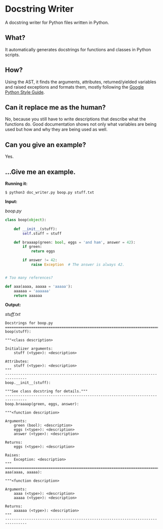 # Docstring Writer
A docstring writer for Python files written in Python.

## What?
It automatically generates docstrings for functions and classes in Python
scripts.

## How?
Using the AST, it finds the arguments, attributes, returned/yielded variables
and raised exceptions and formats them, mostly following the
[Google Python Style Guide](https://google.github.io/styleguide/pyguide.html).

## Can it replace me as the human?
No, because you still have to write descriptions that describe what the
functions do. Good documentation shows not only what variables are being used
but how and why they are being used as well.

## Can you give an example?
Yes.

## ...Give me an example.
**Running it:**

`$ python3 doc_writer.py boop.py stuff.txt`

**Input:**

*boop.py*
```python
class boop(object):
    
    def __init__(stuff):
        self.stuff = stuff

    def braaaap(green: bool, eggs = 'and ham', answer = 42):
        if green:
            return eggs

        if answer != 42:
            raise Exception  # The answer is always 42.


# Too many references?

def aaa(aaaa, aaaaa = 'aaaaa'):
    aaaaaa = 'aaaaaa'
    return aaaaaa
```

**Output:**

*stuff.txt*
```
Docstrings for boop.py
================================================================================
boop(stuff):

"""<class description>

Initializer arguments:
    stuff (<type>): <description>

Attributes:
    stuff (<type>): <description>
"""
--------------------------------------------------------------------------------
boop.__init__(stuff):

"""See class docstring for details."""
--------------------------------------------------------------------------------
boop.braaaap(green, eggs, answer):

"""<function description>

Arguments:
    green (bool): <description>
    eggs (<type>): <description>
    answer (<type>): <description>

Returns:
    eggs (<type>): <description>

Raises:
    Exception: <description>
"""
================================================================================
aaa(aaaa, aaaaa):

"""<function description>

Arguments:
    aaaa (<type>): <description>
    aaaaa (<type>): <description>

Returns:
    aaaaaa (<type>): <description>
"""
--------------------------------------------------------------------------------
```
